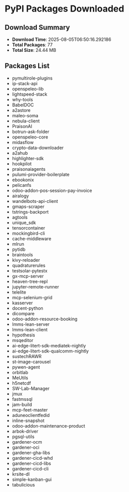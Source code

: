 # PyPI Packages Downloaded

## Download Summary
- **Download Time**: 2025-08-05T06:50:16.292186
- **Total Packages**: 77
- **Total Size**: 24.44 MB

## Packages List
- pymultirole-plugins
- ip-stack-api
- openspeleo-lib
- lightspeed-stack
- why-tools
- BabelDOC
- a2astore
- maleo-soma
- nebula-client
- PraisonAI
- botrun-ask-folder
- openspeleo-core
- midasflow
- crypto-data-downloader
- a2ahub
- highlighter-sdk
- hookpilot
- praisonaiagents
- pulumi-provider-boilerplate
- ebookonix
- pelicanfs
- odoo-addon-pos-session-pay-invoice
- airalogy
- wandelbots-api-client
- gmaps-scraper
- tstrings-backport
- agtools
- unique_sdk
- tensorcontainer
- mockingbird-cli
- cache-middleware
- mlrun
- pytidb
- braintools
- kivy-reloader
- quadraturerules
- testsolar-pytestx
- gx-mcp-server
- heaven-tree-repl
- jupyter-remote-runner
- telelite
- mcp-selenium-grid
- kasserver
- docent-python
- dicompare
- odoo-addon-resource-booking
- lmms-lean-server
- lmms-lean-client
- hypothesis
- msqeditor
- ai-edge-litert-sdk-mediatek-nightly
- ai-edge-litert-sdk-qualcomm-nightly
- sustechRAWR
- st-image-carousel
- pywen-agent
- orbitlab
- MeUtils
- h5netcdf
- SW-Lab-Manager
- jmux
- fastmssql
- jam-build
- mcp-feet-master
- aduneoclientfedid
- inline-snapshot
- odoo-addon-maintenance-product
- arbok-driver
- pgsql-utils
- gardener-ocm
- gardener-oci
- gardener-gha-libs
- gardener-cicd-whd
- gardener-cicd-libs
- gardener-cicd-cli
- krsite-dl
- simple-kanban-gui
- tabulicious
